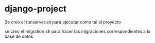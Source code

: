 # django-project

Se creo el runserver.sh para ejecutar como tal el proyecto 

se creo el migration.sh para hacer las migraciones correspondientes a la base de datos


